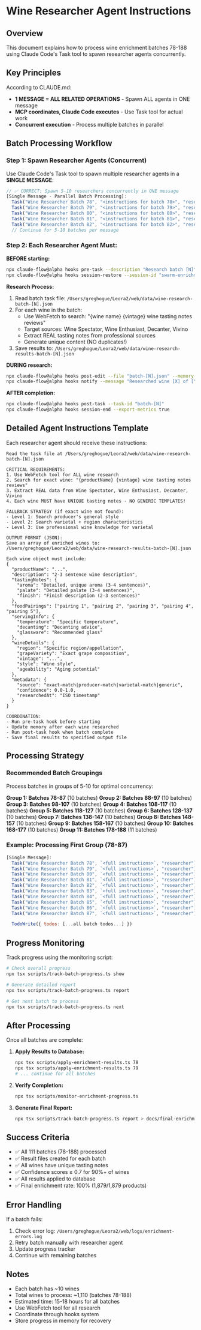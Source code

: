 # Wine Researcher Agent Instructions

## Overview

This document explains how to process wine enrichment batches 78-188 using Claude Code's Task tool to spawn researcher agents concurrently.

## Key Principles

According to CLAUDE.md:
- **1 MESSAGE = ALL RELATED OPERATIONS** - Spawn ALL agents in ONE message
- **MCP coordinates, Claude Code executes** - Use Task tool for actual work
- **Concurrent execution** - Process multiple batches in parallel

## Batch Processing Workflow

### Step 1: Spawn Researcher Agents (Concurrent)

Use Claude Code's Task tool to spawn multiple researcher agents in a **SINGLE MESSAGE**:

```javascript
// ✅ CORRECT: Spawn 5-10 researchers concurrently in ONE message
[Single Message - Parallel Batch Processing]:
  Task("Wine Researcher Batch 78", "<instructions for batch 78>", "researcher")
  Task("Wine Researcher Batch 79", "<instructions for batch 79>", "researcher")
  Task("Wine Researcher Batch 80", "<instructions for batch 80>", "researcher")
  Task("Wine Researcher Batch 81", "<instructions for batch 81>", "researcher")
  Task("Wine Researcher Batch 82", "<instructions for batch 82>", "researcher")
  // Continue for 5-10 batches per message
```

### Step 2: Each Researcher Agent Must:

**BEFORE starting:**
```bash
npx claude-flow@alpha hooks pre-task --description "Research batch [N]"
npx claude-flow@alpha hooks session-restore --session-id "swarm-enrichment-batch-[N]"
```

**Research Process:**
1. Read batch task file: `/Users/greghogue/Leora2/web/data/wine-research-batch-[N].json`
2. For each wine in the batch:
   - Use WebFetch to search: "{wine name} {vintage} wine tasting notes reviews"
   - Target sources: Wine Spectator, Wine Enthusiast, Decanter, Vivino
   - Extract REAL tasting notes from professional sources
   - Generate unique content (NO duplicates!)
3. Save results to: `/Users/greghogue/Leora2/web/data/wine-research-results-batch-[N].json`

**DURING research:**
```bash
npx claude-flow@alpha hooks post-edit --file "batch-[N].json" --memory-key "swarm/enrichment/batch-[N]"
npx claude-flow@alpha hooks notify --message "Researched wine [X] of [Y] in batch [N]"
```

**AFTER completion:**
```bash
npx claude-flow@alpha hooks post-task --task-id "batch-[N]"
npx claude-flow@alpha hooks session-end --export-metrics true
```

## Detailed Agent Instructions Template

Each researcher agent should receive these instructions:

```
Read the task file at /Users/greghogue/Leora2/web/data/wine-research-batch-[N].json

CRITICAL REQUIREMENTS:
1. Use WebFetch tool for ALL wine research
2. Search for exact wine: "{productName} {vintage} wine tasting notes reviews"
3. Extract REAL data from Wine Spectator, Wine Enthusiast, Decanter, Vivino
4. Each wine MUST have UNIQUE tasting notes - NO GENERIC TEMPLATES!

FALLBACK STRATEGY (if exact wine not found):
- Level 1: Search producer's general style
- Level 2: Search varietal + region characteristics
- Level 3: Use professional wine knowledge for varietal

OUTPUT FORMAT (JSON):
Save an array of enriched wines to: /Users/greghogue/Leora2/web/data/wine-research-results-batch-[N].json

Each wine object must include:
{
  "productName": "...",
  "description": "2-3 sentence wine description",
  "tastingNotes": {
    "aroma": "Detailed, unique aroma (3-4 sentences)",
    "palate": "Detailed palate (3-4 sentences)",
    "finish": "Finish description (2-3 sentences)"
  },
  "foodPairings": ["pairing 1", "pairing 2", "pairing 3", "pairing 4", "pairing 5"],
  "servingInfo": {
    "temperature": "Specific temperature",
    "decanting": "Decanting advice",
    "glassware": "Recommended glass"
  },
  "wineDetails": {
    "region": "Specific region/appellation",
    "grapeVariety": "Exact grape composition",
    "vintage": "...",
    "style": "Wine style",
    "ageability": "Aging potential"
  },
  "metadata": {
    "source": "exact-match|producer-match|varietal-match|generic",
    "confidence": 0.0-1.0,
    "researchedAt": "ISO timestamp"
  }
}

COORDINATION:
- Run pre-task hook before starting
- Update memory after each wine researched
- Run post-task hook when batch complete
- Save final results to specified output file
```

## Processing Strategy

### Recommended Batch Groupings

Process batches in groups of 5-10 for optimal concurrency:

**Group 1: Batches 78-87** (10 batches)
**Group 2: Batches 88-97** (10 batches)
**Group 3: Batches 98-107** (10 batches)
**Group 4: Batches 108-117** (10 batches)
**Group 5: Batches 118-127** (10 batches)
**Group 6: Batches 128-137** (10 batches)
**Group 7: Batches 138-147** (10 batches)
**Group 8: Batches 148-157** (10 batches)
**Group 9: Batches 158-167** (10 batches)
**Group 10: Batches 168-177** (10 batches)
**Group 11: Batches 178-188** (11 batches)

### Example: Processing First Group (78-87)

```javascript
[Single Message]:
  Task("Wine Researcher Batch 78", `<full instructions>`, "researcher")
  Task("Wine Researcher Batch 79", `<full instructions>`, "researcher")
  Task("Wine Researcher Batch 80", `<full instructions>`, "researcher")
  Task("Wine Researcher Batch 81", `<full instructions>`, "researcher")
  Task("Wine Researcher Batch 82", `<full instructions>`, "researcher")
  Task("Wine Researcher Batch 83", `<full instructions>`, "researcher")
  Task("Wine Researcher Batch 84", `<full instructions>`, "researcher")
  Task("Wine Researcher Batch 85", `<full instructions>`, "researcher")
  Task("Wine Researcher Batch 86", `<full instructions>`, "researcher")
  Task("Wine Researcher Batch 87", `<full instructions>`, "researcher")

  TodoWrite({ todos: [...all batch todos...] })
```

## Progress Monitoring

Track progress using the monitoring script:

```bash
# Check overall progress
npx tsx scripts/track-batch-progress.ts show

# Generate detailed report
npx tsx scripts/track-batch-progress.ts report

# Get next batch to process
npx tsx scripts/track-batch-progress.ts next
```

## After Processing

Once all batches are complete:

1. **Apply Results to Database:**
   ```bash
   npx tsx scripts/apply-enrichment-results.ts 78
   npx tsx scripts/apply-enrichment-results.ts 79
   # ... continue for all batches
   ```

2. **Verify Completion:**
   ```bash
   npx tsx scripts/monitor-enrichment-progress.ts
   ```

3. **Generate Final Report:**
   ```bash
   npx tsx scripts/track-batch-progress.ts report > docs/final-enrichment-report.md
   ```

## Success Criteria

- ✅ All 111 batches (78-188) processed
- ✅ Result files created for each batch
- ✅ All wines have unique tasting notes
- ✅ Confidence scores ≥ 0.7 for 90%+ of wines
- ✅ All results applied to database
- ✅ Final enrichment rate: 100% (1,879/1,879 products)

## Error Handling

If a batch fails:
1. Check error log: `/Users/greghogue/Leora2/web/logs/enrichment-errors.log`
2. Retry batch manually with researcher agent
3. Update progress tracker
4. Continue with remaining batches

## Notes

- Each batch has ~10 wines
- Total wines to process: ~1,110 (batches 78-188)
- Estimated time: 15-18 hours for all batches
- Use WebFetch tool for all research
- Coordinate through hooks system
- Store progress in memory for recovery
